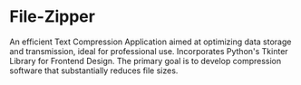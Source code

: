 # File-Zipper
An efficient Text Compression Application aimed at optimizing data storage and transmission, ideal for professional use. Incorporates Python's Tkinter Library for Frontend Design. The primary goal is to develop compression software that substantially reduces file sizes.
